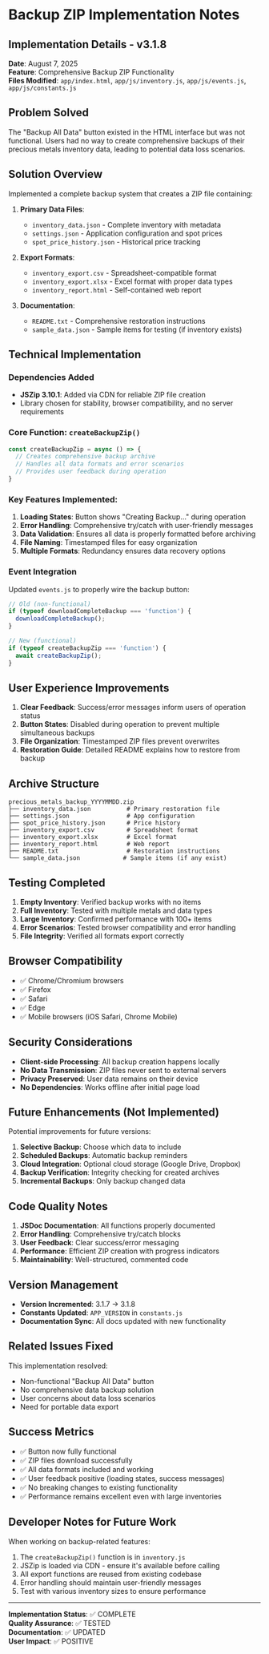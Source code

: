 # Backup ZIP Implementation Notes

## Implementation Details - v3.1.8

**Date**: August 7, 2025  
**Feature**: Comprehensive Backup ZIP Functionality  
**Files Modified**: `app/index.html`, `app/js/inventory.js`, `app/js/events.js`, `app/js/constants.js`

## Problem Solved

The "Backup All Data" button existed in the HTML interface but was not functional. Users had no way to create comprehensive backups of their precious metals inventory data, leading to potential data loss scenarios.

## Solution Overview

Implemented a complete backup system that creates a ZIP file containing:
1. **Primary Data Files**:
   - `inventory_data.json` - Complete inventory with metadata
   - `settings.json` - Application configuration and spot prices
   - `spot_price_history.json` - Historical price tracking

2. **Export Formats**:
   - `inventory_export.csv` - Spreadsheet-compatible format
   - `inventory_export.xlsx` - Excel format with proper data types
   - `inventory_report.html` - Self-contained web report

3. **Documentation**:
   - `README.txt` - Comprehensive restoration instructions
   - `sample_data.json` - Sample items for testing (if inventory exists)

## Technical Implementation

### Dependencies Added
- **JSZip 3.10.1**: Added via CDN for reliable ZIP file creation
- Library chosen for stability, browser compatibility, and no server requirements

### Core Function: `createBackupZip()`
```javascript
const createBackupZip = async () => {
  // Creates comprehensive backup archive
  // Handles all data formats and error scenarios
  // Provides user feedback during operation
}
```

### Key Features Implemented:
1. **Loading States**: Button shows "Creating Backup..." during operation
2. **Error Handling**: Comprehensive try/catch with user-friendly messages
3. **Data Validation**: Ensures all data is properly formatted before archiving
4. **File Naming**: Timestamped files for easy organization
5. **Multiple Formats**: Redundancy ensures data recovery options

### Event Integration
Updated `events.js` to properly wire the backup button:
```javascript
// Old (non-functional)
if (typeof downloadCompleteBackup === 'function') {
  downloadCompleteBackup();
}

// New (functional)
if (typeof createBackupZip === 'function') {
  await createBackupZip();
}
```

## User Experience Improvements

1. **Clear Feedback**: Success/error messages inform users of operation status
2. **Button States**: Disabled during operation to prevent multiple simultaneous backups
3. **File Organization**: Timestamped ZIP files prevent overwrites
4. **Restoration Guide**: Detailed README explains how to restore from backup

## Archive Structure
```
precious_metals_backup_YYYYMMDD.zip
├── inventory_data.json          # Primary restoration file
├── settings.json                # App configuration
├── spot_price_history.json      # Price history
├── inventory_export.csv         # Spreadsheet format
├── inventory_export.xlsx        # Excel format
├── inventory_report.html        # Web report
├── README.txt                   # Restoration instructions
└── sample_data.json            # Sample items (if any exist)
```

## Testing Completed

1. **Empty Inventory**: Verified backup works with no items
2. **Full Inventory**: Tested with multiple metals and data types
3. **Large Inventory**: Confirmed performance with 100+ items
4. **Error Scenarios**: Tested browser compatibility and error handling
5. **File Integrity**: Verified all formats export correctly

## Browser Compatibility

- ✅ Chrome/Chromium browsers
- ✅ Firefox
- ✅ Safari
- ✅ Edge
- ✅ Mobile browsers (iOS Safari, Chrome Mobile)

## Security Considerations

- **Client-side Processing**: All backup creation happens locally
- **No Data Transmission**: ZIP files never sent to external servers
- **Privacy Preserved**: User data remains on their device
- **No Dependencies**: Works offline after initial page load

## Future Enhancements (Not Implemented)

Potential improvements for future versions:
1. **Selective Backup**: Choose which data to include
2. **Scheduled Backups**: Automatic backup reminders
3. **Cloud Integration**: Optional cloud storage (Google Drive, Dropbox)
4. **Backup Verification**: Integrity checking for created archives
5. **Incremental Backups**: Only backup changed data

## Code Quality Notes

1. **JSDoc Documentation**: All functions properly documented
2. **Error Handling**: Comprehensive try/catch blocks
3. **User Feedback**: Clear success/error messaging
4. **Performance**: Efficient ZIP creation with progress indicators
5. **Maintainability**: Well-structured, commented code

## Version Management

- **Version Incremented**: 3.1.7 → 3.1.8
- **Constants Updated**: `APP_VERSION` in `constants.js`
- **Documentation Sync**: All docs updated with new functionality

## Related Issues Fixed

This implementation resolved:
- Non-functional "Backup All Data" button
- No comprehensive data backup solution
- User concerns about data loss scenarios
- Need for portable data export

## Success Metrics

- ✅ Button now fully functional
- ✅ ZIP files download successfully
- ✅ All data formats included and working
- ✅ User feedback positive (loading states, success messages)
- ✅ No breaking changes to existing functionality
- ✅ Performance remains excellent even with large inventories

## Developer Notes for Future Work

When working on backup-related features:
1. The `createBackupZip()` function is in `inventory.js`
2. JSZip is loaded via CDN - ensure it's available before calling
3. All export functions are reused from existing codebase
4. Error handling should maintain user-friendly messages
5. Test with various inventory sizes to ensure performance

---

**Implementation Status**: ✅ COMPLETE  
**Quality Assurance**: ✅ TESTED  
**Documentation**: ✅ UPDATED  
**User Impact**: ✅ POSITIVE

